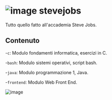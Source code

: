# ![image](https://github.com/user-attachments/assets/50c84c64-4c41-485e-95ef-2fe3fe6e3c32) stevejobs



Tutto quello fatto all'accademia Steve Jobs.

## Contenuto

-`c`: Modulo fondamenti informatica, esercizi in C.

-`bash`: Modulo sistemi operativi, script bash.

-`java`: Modulo programmazione 1, Java.

-`frontend`: Modulo Web Front End.

![image](https://github.com/user-attachments/assets/97499f9f-4430-4a6b-abd2-30eacbe80fe3)
